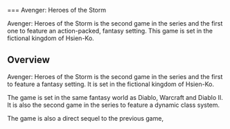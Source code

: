 
===
Avenger: Heroes of the Storm

Avenger: Heroes of the Storm is the second game in the series and the first one to feature an action-packed, fantasy setting. This game is set in the fictional kingdom of Hsien-Ko.

## Overview

Avenger: Heroes of the Storm is the second game in the series and the first to feature a fantasy setting. It is set in the fictional kingdom of Hsien-Ko.

The game is set in the same fantasy world as Diablo, Warcraft and Diablo II. It is also the second game in the series to feature a dynamic class system.

The game is also a direct sequel to the previous game,                                                                                                                                                                                                                                                                                                                             
                                   
